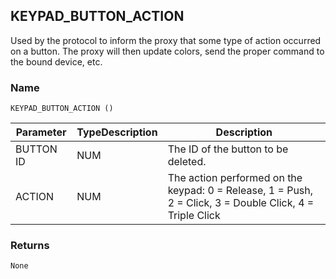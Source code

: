 ## KEYPAD\_BUTTON\_ACTION

Used by the protocol to inform the proxy that some type of action occurred on a button. The proxy will then update colors, send the proper command to the bound device, etc.


### Name

`KEYPAD_BUTTON_ACTION ()`


| Parameter | TypeDescription | Description                                                                                              |
| --------- | --------------- | -------------------------------------------------------------------------------------------------------- |
| BUTTON ID | NUM             | The ID of the button to be deleted.                                                                      |
| ACTION    | NUM             | The action performed on the keypad: 0 = Release, 1 = Push, 2 = Click, 3 = Double Click, 4 = Triple Click |


### Returns

`None`
